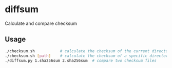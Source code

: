 # diffsum

Calculate and compare checksum

## Usage

``` sh
./checksum.sh           # calculate the checksum of the current directory
./checksum.sh [path]    # calculate the checksum of a specific directory
./diffsum.py 1.sha256sum 2.sha256sum  # compare two checksum files
```

